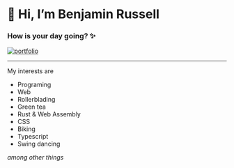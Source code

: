 # 👋 Hi, I’m Benjamin Russell
### How is your day going? ✨
[![portfolio](https://res.cloudinary.com/dzjvh0z3f/image/upload/v1633451102/github_readme_assets/portfolio_button_ywnrfq.svg)](https://www.portfolio.benjaminrussell.me/)
*** 
My interests are
- Programing
- Web
- Rollerblading
- Green tea
- Rust & Web Assembly
- CSS
- Biking
- Typescript
- Swing dancing

*among other things*




<!---
br-haa/br-haa is a ✨ special ✨ repository because its `README.md` (this file) appears on your GitHub profile.
You can click the Preview link to take a look at your changes.
--->
